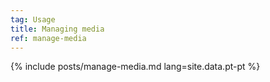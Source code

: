 ```yaml
---
tag: Usage
title: Managing media
ref: manage-media
---
```


{% include posts/manage-media.md lang=site.data.pt-pt %}
